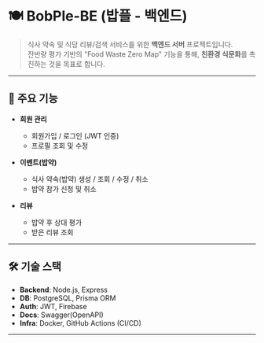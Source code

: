 # 🍽️ BobPle-BE (밥플 - 백엔드)

> 식사 약속 및 식당 리뷰/검색 서비스를 위한 **백엔드 서버** 프로젝트입니다.  
> 잔반량 평가 기반의 "Food Waste Zero Map" 기능을 통해, **친환경 식문화**를 촉진하는 것을 목표로 합니다.

---

## 🚀 주요 기능

- **회원 관리**
  - 회원가입 / 로그인 (JWT 인증)
  - 프로필 조회 및 수정

- **이벤트(밥약)**
  - 식사 약속(밥약) 생성 / 조회 / 수정 / 취소
  - 밥약 참가 신청 및 취소

- **리뷰**
  - 밥약 후 상대 평가
  - 받은 리뷰 조회

---

## 🛠 기술 스택

- **Backend**: Node.js, Express  
- **DB**: PostgreSQL, Prisma ORM  
- **Auth**: JWT, Firebase  
- **Docs**: Swagger(OpenAPI)  
- **Infra**: Docker, GitHub Actions (CI/CD)  

---
